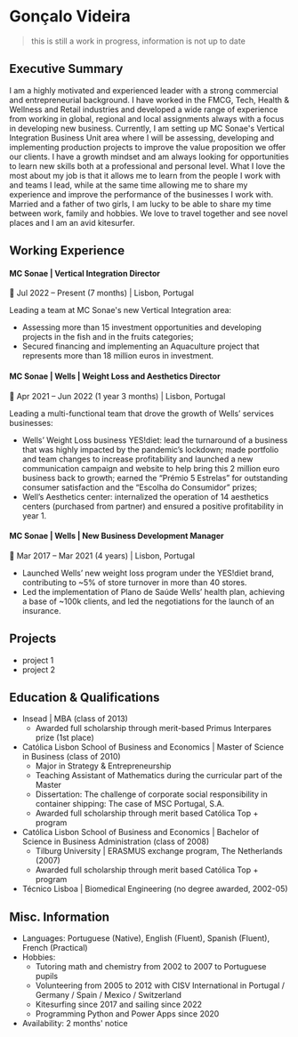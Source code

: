 <head>
  <link rel="stylesheet" type="text/css" href="style-ref.css">
</head>

# Gonçalo Videira

> this is still a work in progress, information is not up to date

## Executive Summary

I am a highly motivated and experienced leader with a strong commercial and entrepreneurial background. I have worked in the FMCG, Tech, Health & Wellness and Retail industries and developed a wide range of experience from working in global, regional and local assignments always with a focus in developing new business. Currently, I am setting up MC Sonae's Vertical Integration Business Unit area where I will be assessing, developing and implementing production projects to improve the value proposition we offer our clients. 
I have a growth mindset and am always looking for opportunities to learn new skills both at a professional and personal level. What I love the most about my job is that it allows me to learn from the people I work with and teams I lead, while at the same time allowing me to share my experience and improve the performance of the businesses I work with. 
Married and a father of two girls, I am lucky to be able to share my time between work, family and hobbies. We love to travel together and see novel places and I am an avid kitesurfer. 

## Working Experience

#### MC Sonae | Vertical Integration Director
📅 Jul 2022 – Present (7 months) | Lisbon, Portugal

Leading a team at MC Sonae's new Vertical Integration area:
*	Assessing more than 15 investment opportunities and developing projects in the fish and in the fruits categories;
*	Secured financing and implementing an Aquaculture project that represents more than 18 million euros in investment. 

#### MC Sonae | Wells | Weight Loss and Aesthetics Director
📅 Apr 2021 – Jun 2022 (1 year 3 months) | Lisbon, Portugal

Leading a multi-functional team that drove the growth of Wells’ services businesses: 
*	Wells’ Weight Loss business YES!diet: lead the turnaround of a business that was highly impacted by the pandemic’s lockdown; made portfolio and team changes to increase profitability and launched a new communication campaign and website to help bring this 2 million euro business back to growth; earned the “Prémio 5 Estrelas” for outstanding consumer satisfaction and the “Escolha do Consumidor” prizes;
*	Well’s Aesthetics center: internalized the operation of 14 aesthetics centers (purchased from partner) and ensured a positive profitability in year 1.

#### MC Sonae | Wells | New Business Development Manager
📅 Mar 2017 – Mar 2021 (4 years) | Lisbon, Portugal

* Launched Wells’ new weight loss program under the YES!diet brand, contributing to ~5% of store turnover in more than 40 stores.
* Led the implementation of Plano de Saúde Wells’ health plan, achieving a base of ~100k clients, and led the negotiations for the launch of an insurance.


## Projects

* project 1
* project 2

## Education & Qualifications

* Insead | MBA (class of 2013)
  - Awarded full scholarship through merit-based Primus Interpares prize (1st place)
* Católica Lisbon School of Business and Economics | Master of Science in Business (class of 2010)
  - Major in Strategy & Entrepreneurship 
  - Teaching Assistant of Mathematics during the curricular part of the Master
  - Dissertation: The challenge of corporate social responsibility in container shipping: The case of MSC Portugal, S.A. 
  - Awarded full scholarship through merit based Católica Top + program
* Católica Lisbon School of Business and Economics | Bachelor of Science in Business Administration (class of 2008)
  - Tilburg University | ERASMUS exchange program, The Netherlands (2007)
  - Awarded full scholarship through merit based Católica Top + program
* Técnico Lisboa | Biomedical Engineering (no degree awarded, 2002-05)


## Misc. Information

* Languages: Portuguese (Native), English (Fluent), Spanish (Fluent), French (Practical)
* Hobbies: 
  - Tutoring math and chemistry from 2002 to 2007 to Portuguese pupils
  - Volunteering from 2005 to 2012 with CISV International in Portugal / Germany / Spain / Mexico / Switzerland
  - Kitesurfing since 2017 and sailing since 2022
  - Programming Python and Power Apps since 2020
* Availability: 2 months' notice
